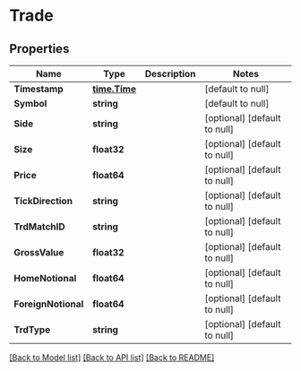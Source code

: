# Trade

## Properties
Name | Type | Description | Notes
------------ | ------------- | ------------- | -------------
**Timestamp** | [**time.Time**](time.Time.md) |  | [default to null]
**Symbol** | **string** |  | [default to null]
**Side** | **string** |  | [optional] [default to null]
**Size** | **float32** |  | [optional] [default to null]
**Price** | **float64** |  | [optional] [default to null]
**TickDirection** | **string** |  | [optional] [default to null]
**TrdMatchID** | **string** |  | [optional] [default to null]
**GrossValue** | **float32** |  | [optional] [default to null]
**HomeNotional** | **float64** |  | [optional] [default to null]
**ForeignNotional** | **float64** |  | [optional] [default to null]
**TrdType** | **string** |  | [optional] [default to null]

[[Back to Model list]](../README.md#documentation-for-models) [[Back to API list]](../README.md#documentation-for-api-endpoints) [[Back to README]](../README.md)



